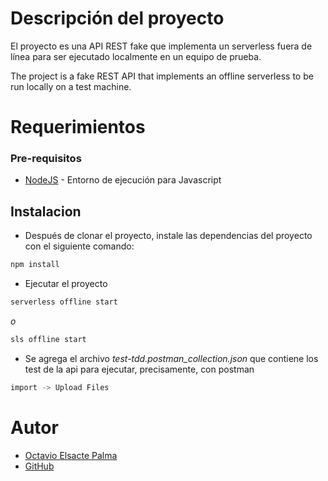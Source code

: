 # Descripción del proyecto

El proyecto es una API REST fake que implementa un serverless fuera de línea para ser ejecutado localmente en un equipo de prueba.

The project is a fake REST API that implements an offline serverless to be run locally on a test machine.

# Requerimientos

### Pre-requisitos

* [NodeJS](https://nodejs.org/es/) - Entorno de ejecución para Javascript

## Instalacion

* Después de clonar el proyecto, instale las dependencias del proyecto con el siguiente comando:

```bash
npm install
```

* Ejecutar el proyecto 

```bash
serverless offline start
```
_o_

```bash
sls offline start
```

* Se agrega el archivo _test-tdd.postman_collection.json_ que contiene los test de la api para ejecutar, precisamente, con postman

```bash
import -> Upload Files
```

# Autor
* [Octavio Elsacte Palma](https://www.linkedin.com/in/octavio-elsacte-palma-978726127/)
* [GitHub](https://github.com/oelsacte)
